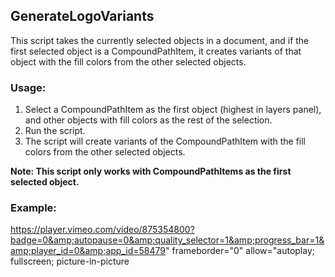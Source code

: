 ## GenerateLogoVariants

This script takes the currently selected objects in a document, and if the first selected object is a CompoundPathItem,
it creates variants of that object with the fill colors from the other selected objects.

### Usage:

1. Select a CompoundPathItem as the first object (highest in layers panel), and other objects with fill colors as the rest of the selection.
2. Run the script.
3. The script will create variants of the CompoundPathItem with the fill colors from the other selected objects.

**Note: This script only works with CompoundPathItems as the first selected object.**

### Example:

https://player.vimeo.com/video/875354800?badge=0&amp;autopause=0&amp;quality_selector=1&amp;progress_bar=1&amp;player_id=0&amp;app_id=58479" frameborder="0" allow="autoplay; fullscreen; picture-in-picture
